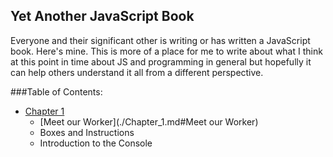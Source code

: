Yet Another JavaScript Book
---------------------------

Everyone and their significant other is writing or has written a JavaScript book. Here's mine. This is more of a place for me to write about what I think at this point in time about JS and programming in general but hopefully it can help others understand it all from a different perspective. 


###Table of Contents:

* [Chapter 1](./chapters/Chapter_1.md)
  - [Meet our Worker](./Chapter_1.md#Meet our Worker)
  - Boxes and Instructions
  - Introduction to the Console